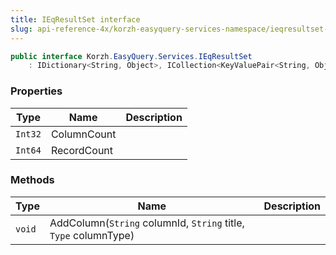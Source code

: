 ```yaml
---
title: IEqResultSet interface
slug: api-reference-4x/korzh-easyquery-services-namespace/ieqresultset-interface
---
```


```csharp
public interface Korzh.EasyQuery.Services.IEqResultSet
    : IDictionary<String, Object>, ICollection<KeyValuePair<String, Object>>, IEnumerable<KeyValuePair<String, Object>>, IEnumerable

```

### Properties

| Type | Name | Description | 
| --- | --- | --- | 
| `Int32` | ColumnCount |  | 
| `Int64` | RecordCount |  | 


### Methods

| Type | Name | Description | 
| --- | --- | --- | 
| `void` | AddColumn(`String` columnId, `String` title, `Type` columnType) |  |
